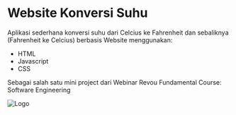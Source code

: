 # Website Konversi Suhu


Aplikasi sederhana konversi suhu dari Celcius ke Fahrenheit dan sebaliknya (Fahrenheit ke Celcius) berbasis Website menggunakan:
- HTML
- Javascript
- CSS

Sebagai salah satu mini project dari Webinar Revou Fundamental Course: Software Engineering


![Logo](https://fikriahmad.my.id/wp-content/uploads/2024/02/logo_fikriahmadv2_blue.png)

